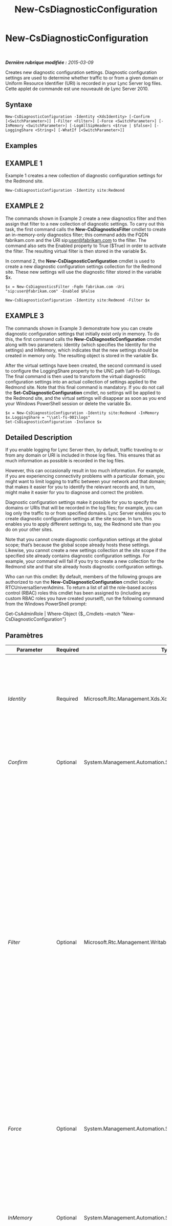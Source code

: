 ﻿---
title: New-CsDiagnosticConfiguration
TOCTitle: New-CsDiagnosticConfiguration
ms:assetid: 9028d9c1-e812-4055-bdf0-59cb83c6f50f
ms:mtpsurl: https://technet.microsoft.com/fr-fr/library/Gg398733(v=OCS.15)
ms:contentKeyID: 49298058
ms.date: 05/20/2016
mtps_version: v=OCS.15
ms.translationtype: HT
---

# New-CsDiagnosticConfiguration

 

_**Dernière rubrique modifiée :** 2015-03-09_

Creates new diagnostic configuration settings. Diagnostic configuration settings are used to determine whether traffic to or from a given domain or Uniform Resource Identifier (URI) is recorded in your Lync Server log files. Cette applet de commande est une nouveauté de Lync Server 2010.

## Syntaxe

    New-CsDiagnosticConfiguration -Identity <XdsIdentity> [-Confirm [<SwitchParameter>]] [-Filter <Filter>] [-Force <SwitchParameter>] [-InMemory <SwitchParameter>] [-LogAllSipHeaders <$true | $false>] [-LoggingShare <String>] [-WhatIf [<SwitchParameter>]]

## Examples

## EXAMPLE 1

Example 1 creates a new collection of diagnostic configuration settings for the Redmond site.

    New-CsDiagnosticConfiguration -Identity site:Redmond

## EXAMPLE 2

The commands shown in Example 2 create a new diagnostics filter and then assign that filter to a new collection of diagnostic settings. To carry out this task, the first command calls the **New-CsDiagnosticsFilter** cmdlet to create an in-memory-only diagnostics filter; this command adds the FQDN fabrikam.com and the URI sip:user@fabrikam.com to the filter. The command also sets the Enabled property to True ($True) in order to activate the filter. The resulting virtual filter is then stored in the variable $x.

In command 2, the **New-CsDiagnosticConfiguration** cmdlet is used to create a new diagnostic configuration settings collection for the Redmond site. These new settings will use the diagnostic filter stored in the variable $x.

    $x = New-CsDiagnosticsFilter -Fqdn fabrikam.com -Uri "sip:user@fabrikam.com" -Enabled $False 
    
    New-CsDiagnosticConfiguration -Identity site:Redmond -Filter $x

## EXAMPLE 3

The commands shown in Example 3 demonstrate how you can create diagnostic configuration settings that initially exist only in memory. To do this, the first command calls the **New-CsDiagnosticConfiguration** cmdlet along with two parameters: Identity (which specifies the Identity for the settings) and InMemory, which indicates that the new settings should be created in memory only. The resulting object is stored in the variable $x.

After the virtual settings have been created, the second command is used to configure the LoggingShare property to the UNC path \\\\atl-fs-001\\logs. The final command is then used to transform the virtual diagnostic configuration settings into an actual collection of settings applied to the Redmond site. Note that this final command is mandatory. If you do not call the **Set-CsDiagnosticConfiguration** cmdlet, no settings will be applied to the Redmond site, and the virtual settings will disappear as soon as you end your Windows PowerShell session or delete the variable $x.

    $x = New-CsDiagnosticConfiguration -Identity site:Redmond -InMemory
    $x.LoggingShare = "\\atl-fs-001\logs"
    Set-CsDiagnosticConfiguration -Instance $x

## Detailed Description

If you enable logging for Lync Server then, by default, traffic traveling to or from any domain or URI is included in those log files. This ensures that as much information as possible is recorded in the log files.

However, this can occasionally result in too much information. For example, if you are experiencing connectivity problems with a particular domain, you might want to limit logging to traffic between your network and that domain; that makes it easier for you to identify the relevant records and, in turn, might make it easier for you to diagnose and correct the problem.

Diagnostic configuration settings make it possible for you to specify the domains or URIs that will be recorded in the log files; for example, you can log only the traffic to or from specified domains. Lync Server enables you to create diagnostic configuration settings at the site scope. In turn, this enables you to apply different settings to, say, the Redmond site than you do on your other sites.

Note that you cannot create diagnostic configuration settings at the global scope; that’s because the global scope already hosts these settings. Likewise, you cannot create a new settings collection at the site scope if the specified site already contains diagnostic configuration settings. For example, your command will fail if you try to create a new collection for the Redmond site and that site already hosts diagnostic configuration settings.

Who can run this cmdlet: By default, members of the following groups are authorized to run the **New-CsDiagnosticConfiguration** cmdlet locally: RTCUniversalServerAdmins. To return a list of all the role-based access control (RBAC) roles this cmdlet has been assigned to (including any custom RBAC roles you have created yourself), run the following command from the Windows PowerShell prompt:

Get-CsAdminRole | Where-Object {$\_.Cmdlets –match "New-CsDiagnosticConfiguration"}

## Paramètres


<table>
<colgroup>
<col style="width: 25%" />
<col style="width: 25%" />
<col style="width: 25%" />
<col style="width: 25%" />
</colgroup>
<thead>
<tr class="header">
<th>Parameter</th>
<th>Required</th>
<th>Type</th>
<th>Description</th>
</tr>
</thead>
<tbody>
<tr class="odd">
<td><p><em>Identity</em></p></td>
<td><p>Required</p></td>
<td><p>Microsoft.Rtc.Management.Xds.XdsIdentity</p></td>
<td><p>Unique identifier for the diagnostics configuration settings to be created. Because new settings can only be created at the site scope you must use syntax similar to this: -Identity &quot;site:Redmond&quot;.</p></td>
</tr>
<tr class="even">
<td><p><em>Confirm</em></p></td>
<td><p>Optional</p></td>
<td><p>System.Management.Automation.SwitchParameter</p></td>
<td><p>Vous demande confirmation avant d’exécuter la commande.</p></td>
</tr>
<tr class="odd">
<td><p><em>Filter</em></p></td>
<td><p>Optional</p></td>
<td><p>Microsoft.Rtc.Management.WritableConfig.Settings.Diagnostics.Filter</p></td>
<td><p>Collection of domains and URIs whose traffic will be logged if diagnostic filtering is enabled. The Filter property consists of three separate items:</p>
<p>Fqdn – Collection of domains to be included in the filter. (More technically, this is the host portion of a SIP address.) For example a fully qualified domain name (FQDN) might look like this: fabrikam.com. Alternatively, you can use wildcards to represent multiple domains: *.fabrikam.com. You can include more than one domain in a single filter.</p>
<p>Uri – Collection of URIs to be included in the filter. (The Uri is the user@host portion of a SIP address.) A Uri can consist of any of the following patterns: user@fabrikam.com; user@*; *@fabrikam.com. You can include multiple URIs in a single filter.</p>
<p>Enabled – Indicates whether or not the filter should be activated.</p>
<p></p></td>
</tr>
<tr class="even">
<td><p><em>Force</em></p></td>
<td><p>Optional</p></td>
<td><p>System.Management.Automation.SwitchParameter</p></td>
<td><p>Suppresses the display of any non-fatal error message that might arise when running the command.</p></td>
</tr>
<tr class="odd">
<td><p><em>InMemory</em></p></td>
<td><p>Optional</p></td>
<td><p>System.Management.Automation.SwitchParameter</p></td>
<td><p>Crée une référence d’objet sans valider l’objet comme une modification définitive. Si vous affectez à une variable la sortie de cette cmdlet appelée avec ce paramètre, vous pouvez apporter des modifications aux propriétés de la référence d’objet, puis les valider en appelant la cmdlet Set- correspondante.</p></td>
</tr>
<tr class="even">
<td><p><em>LogAllSipHeaders</em></p></td>
<td><p>Optional</p></td>
<td><p>System.Boolean</p></td>
<td><p>When set to False, only the core SIP headers are recorded in the logs. Setting this value to False can help reduce the size of the log files. When set to True, all SIP headers are logged.</p></td>
</tr>
<tr class="odd">
<td><p><em>LoggingShare</em></p></td>
<td><p>Optional</p></td>
<td><p>System.String</p></td>
<td><p>Shared folder where the diagnostic logs can be uploaded.</p></td>
</tr>
<tr class="even">
<td><p><em>WhatIf</em></p></td>
<td><p>Optional</p></td>
<td><p>System.Management.Automation.SwitchParameter</p></td>
<td><p>Décrit ce qui se passe si vous exécutez la commande sans l’exécuter réellement.</p></td>
</tr>
</tbody>
</table>


## Input Types

None. The **New-CsDiagnosticConfiguration** cmdlet does not accept pipelined input.

## Return Types

The **New-CsDiagnosticConfiguration** cmdlet creates new instances of the Microsoft.Rtc.Management.WritableConfig.Settings.Diagnostics.DiagnosticFilterSettings.

## Voir aussi

#### Autres ressources

[Get-CsDiagnosticConfiguration](get-csdiagnosticconfiguration.md)  
[New-CsDiagnosticsFilter](new-csdiagnosticsfilter.md)  
[Remove-CsDiagnosticConfiguration](remove-csdiagnosticconfiguration.md)  
[Set-CsDiagnosticConfiguration](set-csdiagnosticconfiguration.md)

